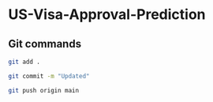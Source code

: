 # US-Visa-Approval-Prediction

## Git commands
```bash
git add .

git commit -m "Updated"

git push origin main


```